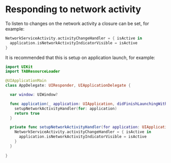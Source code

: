 # Responding to network activity

To listen to changes on the network activity a closure can be set, for example:

```swift
NetworkServiceActivity.activityChangeHandler = { isActive in
  application.isNetworkActivityIndicatorVisible = isActive
}
```

It is recommended that this is setup on application launch, for example:

```swift
import UIKit
import TABResourceLoader

@UIApplicationMain
class AppDelegate: UIResponder, UIApplicationDelegate {

  var window: UIWindow?

  func application(_ application: UIApplication, didFinishLaunchingWithOptions launchOptions: [UIApplicationLaunchOptionsKey: Any]?) -> Bool {
    setupNetworkActivityHandler(for: application)
    return true
  }

  private func setupNetworkActivityHandler(for application: UIApplication) {
    NetworkServiceActivity.activityChangeHandler = { isActive in
      application.isNetworkActivityIndicatorVisible = isActive
    }
  }
  
}
```